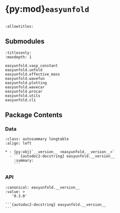 # {py:mod}`easyunfold`

```{py:module} easyunfold
```

```{autodoc2-docstring} easyunfold
:allowtitles:
```

## Submodules

```{toctree}
:titlesonly:
:maxdepth: 1

easyunfold.vasp_constant
easyunfold.unfold
easyunfold.effective_mass
easyunfold.wavefun
easyunfold.plotting
easyunfold.wavecar
easyunfold.procar
easyunfold.utils
easyunfold.cli
```

## Package Contents

### Data

````{list-table}
:class: autosummary longtable
:align: left

* - {py:obj}`__version__ <easyunfold.__version__>`
  - ```{autodoc2-docstring} easyunfold.__version__
    :summary:
    ```
````

### API

````{py:data} __version__
:canonical: easyunfold.__version__
:value: >
   '0.3.0'

```{autodoc2-docstring} easyunfold.__version__
```

````
